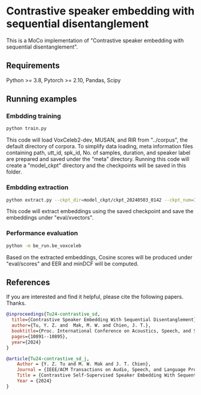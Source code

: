 # Contrastive speaker embedding with sequential disentanglement
This is a MoCo implementation of "Contrastive speaker embedding with sequential disentanglement".

## Requirements
Python >= 3.8, Pytorch >= 2.10, Pandas, Scipy

## Running examples
### Embdding training
```sh
python train.py
```
This code will load VoxCeleb2-dev, MUSAN, and RIR from "../corpus", the default directory of corpora. To simplify data loading,
meta information files containing path, utt_id, spk_id, No. of samples, duration, and speaker label are prepared and saved under
the "meta" directory. Running this code will create a "model_ckpt" directory and the checkpoints will be saved in this folder.

### Embdding extraction
```sh
python extract.py --ckpt_dir=model_ckpt/ckpt_20240503_0142 --ckpt_num=1
```
This code will extract embeddings using the saved checkpoint and save the embeddings under "eval/xvectors".

### Performance evaluation
```sh
python -m be_run.be_voxceleb
```
Based on the extracted embeddings, Cosine scores will be produced under "eval/scores" and EER and minDCF will be computed.

## References
If you are interested and find it helpful, please cite the following papers. Thanks.
```bibtex
@inproceedings{Tu24-contrastive_sd,
  title={Contrastive Speaker Embedding With Sequential Disentanglement},
  author={Tu, Y. Z. and  Mak, M. W. and Chien, J. T.},
  booktitle={Proc. International Conference on Acoustics, Speech, and Signal Processing},
  pages={10891--10895},
  year={2024}
}
```
```bibtex
@article{Tu24-contrastive_sd_j,
	Author = {Y. Z. Tu and M. W. Mak and J. T. Chien},
	Journal = {IEEE/ACM Transactions on Audio, Speech, and Language Processing},
	Title = {Contrastive Self-Supervised Speaker Embedding With Sequential Disentanglement},
	Year = {2024}
}
